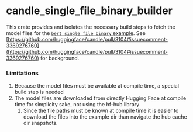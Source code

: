 # candle_single_file_binary_builder

This crate provides and isolates the necessary build steps to fetch the model files for the [`bert_single_file_binary` example](../examples/bert_single_file_binary/). See [https://github.com/huggingface/candle/pull/3104#issuecomment-3369276760](https://github.com/huggingface/candle/pull/3104#issuecomment-3369276760) for background.

### Limitations

1. Because the model files must be available at compile time, a special build step is needed
2. The model files are downloaded from directly Hugging Face at compile time for simplicity sake, not using the hf-hub library
   1. Since the file paths must be known at compile time it is easier to download the files into the example dir than navigate the hub cache dir snapshots.
